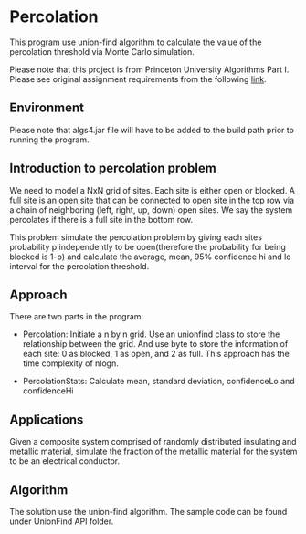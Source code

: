 # Percolation
This program use union-find algorithm to calculate the value of the percolation threshold via Monte Carlo simulation.


Please note that this project is from Princeton University Algorithms Part I. Please see original assignment requirements from the following [link](https://coursera.cs.princeton.edu/algs4/assignments/percolation/specification.php).


## Environment

Please note that algs4.jar file will have to be added to the build path prior to running the program.

## Introduction to percolation problem

We need to model a NxN grid of sites. Each site is either open or blocked. A full site is an open site that can be connected to open site in the top row via a chain of neighboring (left, right, up, down) open sites. We say the system percolates if there is a full site in the bottom row.

This problem simulate the percolation problem by giving each sites probability p independently to be open(therefore the probability for being blocked is 1-p) and calculate the average, mean, 95% confidence hi and lo interval for the percolation threshold.

## Approach
There are two parts in the program:

- Percolation: Initiate a n by n grid. Use an unionfind class to store the relationship between the grid. And use byte to store the information of each site: 0 as blocked, 1 as open, and 2 as full. This approach has the time complexity of nlogn.

- PercolationStats: Calculate mean, standard deviation, confidenceLo and confidenceHi

## Applications
Given a composite system comprised of randomly distributed insulating and metallic material, simulate the fraction of the metallic material for the system to be an electrical conductor.


## Algorithm

The solution use the union-find algorithm. The sample code can be found under UnionFind API folder.

